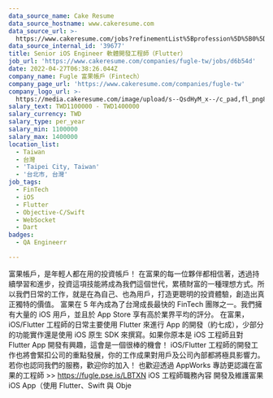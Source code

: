 ```yaml
---
data_source_name: Cake Resume
data_source_hostname: www.cakeresume.com
data_source_url: >-
  https://www.cakeresume.com/jobs?refinementList%5Bprofession%5D%5B0%5D=engineering_qa-engineer&refinementList%5Bsalary_currency%5D=TWD&range%5Bsalary_range%5D%5Bmin%5D=800096
data_source_internal_id: '39677'
title: Senior iOS Engineer 軟體開發工程師（Flutter）
job_url: 'https://www.cakeresume.com/companies/fugle-tw/jobs/d6b54d'
date: 2022-04-27T06:38:26.044Z
company_name: Fugle 富果帳戶（Fintech）
company_page_url: 'https://www.cakeresume.com/companies/fugle-tw'
company_logo_url: >-
  https://media.cakeresume.com/image/upload/s--QsdHyM_x--/c_pad,fl_png8,h_200,w_200/v1591685486/qfcmgjfgjtookn41toz5.png
salary_text: TWD1100000 - TWD1400000
salary_currency: TWD
salary_type: per_year
salary_min: 1100000
salary_max: 1400000
location_list:
  - Taiwan
  - 台灣
  - 'Taipei City, Taiwan'
  - '台北市, 台灣'
job_tags:
  - FinTech
  - iOS
  - Flutter
  - Objective-C/Swift
  - WebSocket
  - Dart
badges:
  - QA Engineerr

---
```


富果帳戶，是年輕人都在用的投資帳戶！ 在富果的每一位夥伴都相信著，透過持續學習和進步，投資這項技能將成為我們這個世代，累積財富的一種理想方式。所以我們日常的工作，就是在為自己、也為用戶，打造更聰明的投資體驗，創造出真正獨特的價值。 富果在 5 年內成為了台灣成長最快的 FinTech 團隊之一。我們擁有大量的 iOS 用戶，並且於 App Store 享有高於業界平均的評分。 在富果，iOS/Flutter 工程師的日常主要使用 Flutter 來進行 App 的開發（約七成），少部分的功能實作還是使用 iOS 原生 SDK 來撰寫。如果你原本是 iOS 工程師且對 Flutter App 開發有興趣，這會是一個很棒的機會！ iOS/Flutter 工程師的開發工作也將會緊扣公司的重點發展，你的工作成果對用戶及公司內部都將極具影響力。若你也認同我們的服務，歡迎你的加入！ 也歡迎透過 AppWorks 專訪更認識在富果的工程師 >> https://fugle.pse.is/LBTXN iOS 工程師職務內容 開發及維護富果 iOS App（使用 Flutter、Swift 與 Obje